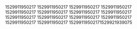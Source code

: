 1529911950217
1529911950217
1529911950217
1529911950217
1529911950217
1529911950217
1529911950217
1529911950217
1529911950217
1529911950217
1529911950217
1529911950217
1529911950217
1529911950217
15299119502171529921939075